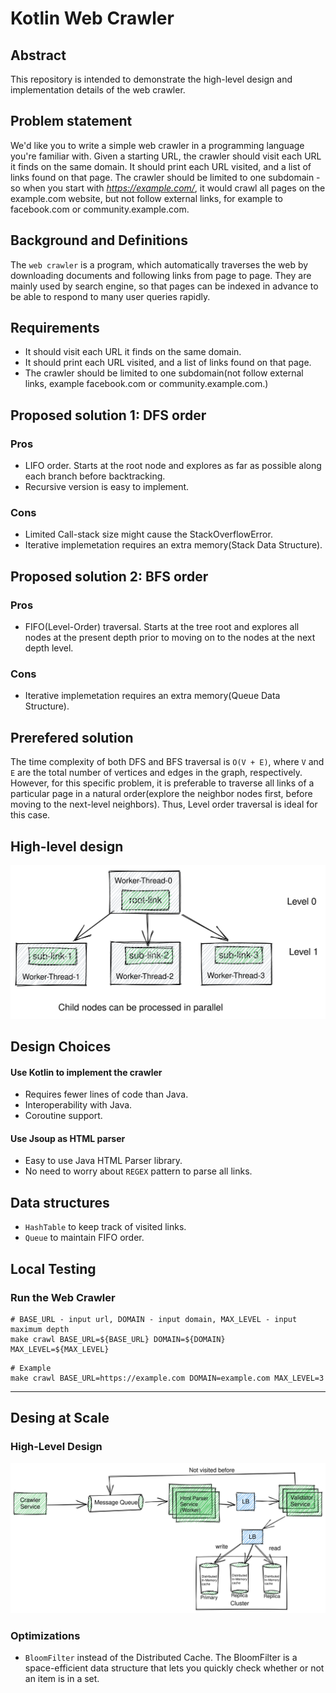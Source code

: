 # Kotlin Web Crawler

## Abstract
This repository is intended to demonstrate the high-level design and implementation details of the web crawler.

## Problem statement
We'd like you to write a simple web crawler in a programming language you're familiar with. Given a starting URL, the crawler should visit each URL it finds on the same domain. It should print each URL visited, and a list of links found on that page. The crawler should be limited to one subdomain - so when you start with *https://example.com/*, it would crawl all pages on the example.com website, but not follow external links, for example to facebook.com or community.example.com.

## Background and Definitions
The `web crawler` is a program, which automatically traverses the web by downloading documents and following links from page to page. They are mainly used by search engine, so that pages can be indexed in advance to be able to respond to many user queries rapidly.

## Requirements
* It should visit each URL it finds on the same domain.
* It should print each URL visited, and a list of links found on that page.
* The crawler should be limited to one subdomain(not follow external links, example facebook.com or community.example.com.)

## Proposed solution 1: DFS order
### Pros
* LIFO order. Starts at the root node and explores as far as possible along each branch before backtracking.
* Recursive version is easy to implement.

### Cons
* Limited Call-stack size might cause the StackOverflowError.
* Iterative implemetation requires an extra memory(Stack Data Structure).

## Proposed solution 2: BFS order
### Pros
* FIFO(Level-Order) traversal. Starts at the tree root and explores all nodes at the present depth prior to moving on to the nodes at the next depth level.

### Cons
* Iterative implemetation requires an extra memory(Queue Data Structure).

## Prerefered solution
The time complexity of both DFS and BFS traversal is `O(V + E)`, where `V` and `E` are the total number of vertices and edges in the graph, respectively.
However, for this specific problem, it is preferable to traverse all links of a particular page in a natural order(explore the neighbor nodes first, before moving to the next-level neighbors). Thus, Level order traversal is ideal for this case.
## High-level design
![Imgur](doc/concurrent-web-crawler-diagram.svg)

## Design Choices
#### Use Kotlin to implement the crawler
* Requires fewer lines of code than Java.
* Interoperability with Java.
* Coroutine support.

#### Use Jsoup as HTML parser
* Easy to use Java HTML Parser library.
* No need to worry about `REGEX` pattern to parse all links.

## Data structures
* `HashTable` to keep track of visited links.
* `Queue` to maintain FIFO order.

## Local Testing
### Run the Web Crawler
```
# BASE_URL - input url, DOMAIN - input domain, MAX_LEVEL - input maximum depth
make crawl BASE_URL=${BASE_URL} DOMAIN=${DOMAIN} MAX_LEVEL=${MAX_LEVEL}
```
```
# Example
make crawl BASE_URL=https://example.com DOMAIN=example.com MAX_LEVEL=3
```

*******************
## Desing at Scale
### High-Level Design
![Imgur](doc/web-crawler-at-scale-diagram.svg)
### Optimizations
* `BloomFilter` instead of the Distributed Cache. The BloomFilter is a space-efficient data structure that lets you quickly check whether or not an item is in a set.
